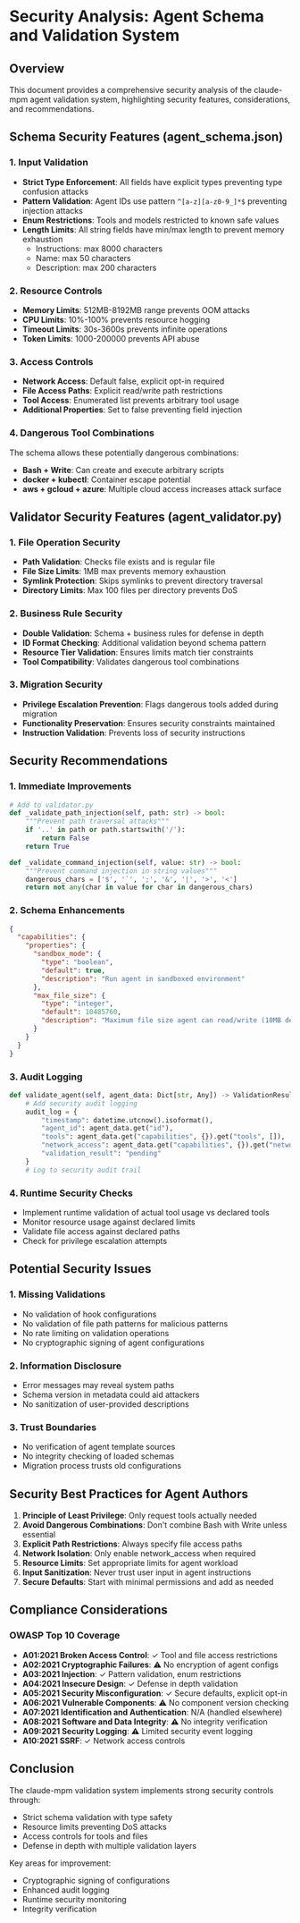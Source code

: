 # Security Analysis: Agent Schema and Validation System

## Overview
This document provides a comprehensive security analysis of the claude-mpm agent validation system, highlighting security features, considerations, and recommendations.

## Schema Security Features (agent_schema.json)

### 1. Input Validation
- **Strict Type Enforcement**: All fields have explicit types preventing type confusion attacks
- **Pattern Validation**: Agent IDs use pattern `^[a-z][a-z0-9_]*$` preventing injection attacks
- **Enum Restrictions**: Tools and models restricted to known safe values
- **Length Limits**: All string fields have min/max length to prevent memory exhaustion
  - Instructions: max 8000 characters
  - Name: max 50 characters
  - Description: max 200 characters

### 2. Resource Controls
- **Memory Limits**: 512MB-8192MB range prevents OOM attacks
- **CPU Limits**: 10%-100% prevents resource hogging
- **Timeout Limits**: 30s-3600s prevents infinite operations
- **Token Limits**: 1000-200000 prevents API abuse

### 3. Access Controls
- **Network Access**: Default false, explicit opt-in required
- **File Access Paths**: Explicit read/write path restrictions
- **Tool Access**: Enumerated list prevents arbitrary tool usage
- **Additional Properties**: Set to false preventing field injection

### 4. Dangerous Tool Combinations
The schema allows these potentially dangerous combinations:
- **Bash + Write**: Can create and execute arbitrary scripts
- **docker + kubectl**: Container escape potential
- **aws + gcloud + azure**: Multiple cloud access increases attack surface

## Validator Security Features (agent_validator.py)

### 1. File Operation Security
- **Path Validation**: Checks file exists and is regular file
- **File Size Limits**: 1MB max prevents memory exhaustion
- **Symlink Protection**: Skips symlinks to prevent directory traversal
- **Directory Limits**: Max 100 files per directory prevents DoS

### 2. Business Rule Security
- **Double Validation**: Schema + business rules for defense in depth
- **ID Format Checking**: Additional validation beyond schema pattern
- **Resource Tier Validation**: Ensures limits match tier constraints
- **Tool Compatibility**: Validates dangerous tool combinations

### 3. Migration Security
- **Privilege Escalation Prevention**: Flags dangerous tools added during migration
- **Functionality Preservation**: Ensures security constraints maintained
- **Instruction Validation**: Prevents loss of security instructions

## Security Recommendations

### 1. Immediate Improvements
```python
# Add to validator.py
def _validate_path_injection(self, path: str) -> bool:
    """Prevent path traversal attacks"""
    if '..' in path or path.startswith('/'):
        return False
    return True

def _validate_command_injection(self, value: str) -> bool:
    """Prevent command injection in string values"""
    dangerous_chars = ['$', '`', ';', '&', '|', '>', '<']
    return not any(char in value for char in dangerous_chars)
```

### 2. Schema Enhancements
```json
{
  "capabilities": {
    "properties": {
      "sandbox_mode": {
        "type": "boolean",
        "default": true,
        "description": "Run agent in sandboxed environment"
      },
      "max_file_size": {
        "type": "integer",
        "default": 10485760,
        "description": "Maximum file size agent can read/write (10MB default)"
      }
    }
  }
}
```

### 3. Audit Logging
```python
def validate_agent(self, agent_data: Dict[str, Any]) -> ValidationResult:
    # Add security audit logging
    audit_log = {
        "timestamp": datetime.utcnow().isoformat(),
        "agent_id": agent_data.get("id"),
        "tools": agent_data.get("capabilities", {}).get("tools", []),
        "network_access": agent_data.get("capabilities", {}).get("network_access", False),
        "validation_result": "pending"
    }
    # Log to security audit trail
```

### 4. Runtime Security Checks
- Implement runtime validation of actual tool usage vs declared tools
- Monitor resource usage against declared limits
- Validate file access against declared paths
- Check for privilege escalation attempts

## Potential Security Issues

### 1. Missing Validations
- No validation of hook configurations
- No validation of file path patterns for malicious patterns
- No rate limiting on validation operations
- No cryptographic signing of agent configurations

### 2. Information Disclosure
- Error messages may reveal system paths
- Schema version in metadata could aid attackers
- No sanitization of user-provided descriptions

### 3. Trust Boundaries
- No verification of agent template sources
- No integrity checking of loaded schemas
- Migration process trusts old configurations

## Security Best Practices for Agent Authors

1. **Principle of Least Privilege**: Only request tools actually needed
2. **Avoid Dangerous Combinations**: Don't combine Bash with Write unless essential
3. **Explicit Path Restrictions**: Always specify file access paths
4. **Network Isolation**: Only enable network_access when required
5. **Resource Limits**: Set appropriate limits for agent workload
6. **Input Sanitization**: Never trust user input in agent instructions
7. **Secure Defaults**: Start with minimal permissions and add as needed

## Compliance Considerations

### OWASP Top 10 Coverage
- **A01:2021 Broken Access Control**: ✓ Tool and file access restrictions
- **A02:2021 Cryptographic Failures**: ⚠️ No encryption of agent configs
- **A03:2021 Injection**: ✓ Pattern validation, enum restrictions
- **A04:2021 Insecure Design**: ✓ Defense in depth validation
- **A05:2021 Security Misconfiguration**: ✓ Secure defaults, explicit opt-in
- **A06:2021 Vulnerable Components**: ⚠️ No component version checking
- **A07:2021 Identification and Authentication**: N/A (handled elsewhere)
- **A08:2021 Software and Data Integrity**: ⚠️ No integrity verification
- **A09:2021 Security Logging**: ⚠️ Limited security event logging
- **A10:2021 SSRF**: ✓ Network access controls

## Conclusion

The claude-mpm validation system implements strong security controls through:
- Strict schema validation with type safety
- Resource limits preventing DoS attacks
- Access controls for tools and files
- Defense in depth with multiple validation layers

Key areas for improvement:
- Cryptographic signing of configurations
- Enhanced audit logging
- Runtime security monitoring
- Integrity verification